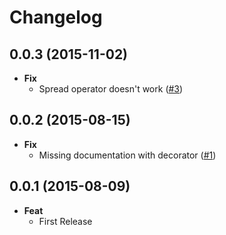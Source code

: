 # Changelog

## 0.0.3 (2015-11-02)
- **Fix**
  - Spread operator doesn't work ([#3](https://github.com/esdoc/esdoc-es7-plugin/issues/3))

## 0.0.2 (2015-08-15)
- **Fix**
  - Missing documentation with decorator ([#1](https://github.com/esdoc/esdoc-es7-plugin/issues/1))

## 0.0.1 (2015-08-09)
- **Feat**
  - First Release
